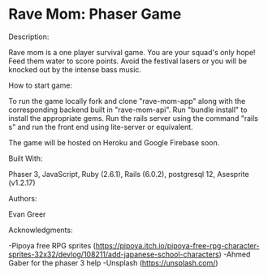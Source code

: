 # Rave Mom: Phaser Game

Description:

Rave mom is a one player survival game. You are your squad's only hope! Feed them water to score points. Avoid the festival lasers or you will be knocked out by the intense bass music.

How to start game:

To run the game locally fork and clone "rave-mom-app" along with the corresponding backend built in "rave-mom-api".
Run "bundle install" to install the appropriate gems.
Run the rails server using the command "rails s" and run the front end using lite-server or equivalent.

The game will be hosted on Heroku and Google Firebase soon.

Built With:

Phaser 3, JavaScript, Ruby (2.6.1), Rails (6.0.2), postgresql 12, Asesprite (v1.2.17)

Authors:

Evan Greer

Acknowledgments:

-Pipoya free RPG sprites (https://pipoya.itch.io/pipoya-free-rpg-character-sprites-32x32/devlog/108211/add-japanese-school-characters)
-Ahmed Gaber for the phaser 3 help
-Unsplash (https://unsplash.com/)
